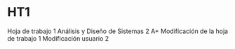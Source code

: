 # HT1
Hoja de trabajo 1 Análisis y Diseño de Sistemas 2 A+
Modificación de la hoja de trabajo 1
Modificación usuario 2
